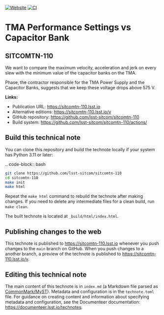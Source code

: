 [![Website](https://img.shields.io/badge/sitcomtn--110-lsst.io-brightgreen.svg)](https://sitcomtn-110.lsst.io)
[![CI](https://github.com/lsst-sitcom/sitcomtn-110/actions/workflows/ci.yaml/badge.svg)](https://github.com/lsst-sitcom/sitcomtn-110/actions/workflows/ci.yaml)

# TMA Performance Settings vs Capacitor Bank

## SITCOMTN-110

We want to compare the maximum velocity, acceleration and jerk on every slew with the minimum value of the capacitor banks on the TMA.

Phase, the contractor responsible for the TMA Power Supply and the Capacitor Banks, suggests that we keep these voltage drops above 575 V.

**Links:**

- Publication URL: https://sitcomtn-110.lsst.io
- Alternative editions: https://sitcomtn-110.lsst.io/v
- GitHub repository: https://github.com/lsst-sitcom/sitcomtn-110
- Build system: https://github.com/lsst-sitcom/sitcomtn-110/actions/


## Build this technical note

You can clone this repository and build the technote locally if your system has Python 3.11 or later:

.. code-block:: bash

```sh
git clone https://github.com/lsst-sitcom/sitcomtn-110
cd sitcomtn-110
make init
make html
```

Repeat the `make html` command to rebuild the technote after making changes.
If you need to delete any intermediate files for a clean build, run `make clean`.

The built technote is located at `_build/html/index.html`.

## Publishing changes to the web

This technote is published to https://sitcomtn-110.lsst.io whenever you push changes to the `main` branch on GitHub.
When you push changes to a another branch, a preview of the technote is published to https://sitcomtn-110.lsst.io/v.

## Editing this technical note

The main content of this technote is in `index.md` (a Markdown file parsed as [CommonMark/MyST](https://myst-parser.readthedocs.io/en/latest/index.html)).
Metadata and configuration is in the `technote.toml` file.
For guidance on creating content and information about specifying metadata and configuration, see the Documenteer documentation: https://documenteer.lsst.io/technotes.
